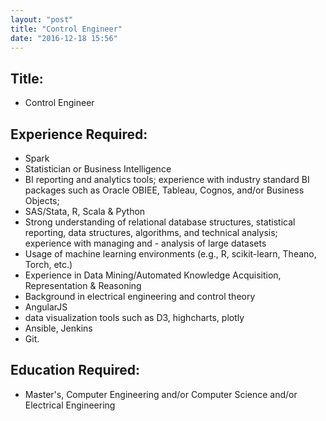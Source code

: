 ```yaml
---
layout: "post"
title: "Control Engineer"
date: "2016-12-18 15:56"
---
```



## Title:		

- Control Engineer

## Experience Required:
- Spark
- Statistician or Business Intelligence
- BI reporting and analytics tools; experience with industry standard BI packages such as Oracle OBIEE, Tableau, Cognos, and/or Business Objects;
- SAS/Stata, R, Scala & Python
- Strong understanding of relational database structures, statistical reporting, data structures, algorithms, and technical analysis; experience with managing and - analysis of large datasets
- Usage of machine learning environments (e.g., R, scikit-learn, Theano, Torch, etc.)
- Experience in Data Mining/Automated Knowledge Acquisition, Representation & Reasoning
- Background in electrical engineering and control theory
- AngularJS
- data visualization tools such as D3, highcharts, plotly
- Ansible, Jenkins
- Git.

## Education Required:

- Master's, Computer Engineering and/or Computer Science and/or Electrical Engineering
